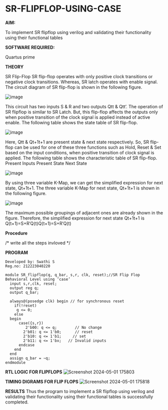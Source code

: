 # SR-FLIPFLOP-USING-CASE

**AIM:**

To implement  SR flipflop using verilog and validating their functionality using their functional tables

**SOFTWARE REQUIRED:**

Quartus prime

**THEORY**

SR Flip-Flop SR flip-flop operates with only positive clock transitions or negative clock transitions. Whereas, SR latch operates with enable signal. The circuit diagram of SR flip-flop is shown in the following figure.

![image](https://github.com/naavaneetha/SR-FLIPFLOP-USING-CASE/assets/154305477/0f710028-ad52-4d3e-9276-8714cf023a25)

 
This circuit has two inputs S & R and two outputs Qtt & Qtt’. The operation of SR flipflop is similar to SR Latch. But, this flip-flop affects the outputs only when positive transition of the clock signal is applied instead of active enable. The following table shows the state table of SR flip-flop.

![image](https://github.com/naavaneetha/SR-FLIPFLOP-USING-CASE/assets/154305477/dabfc4f4-87e3-4cbc-9472-f89ee1b5ed30)

 
Here, Qtt & Qt+1t+1 are present state & next state respectively. So, SR flip-flop can be used for one of these three functions such as Hold, Reset & Set based on the input conditions, when positive transition of clock signal is applied. The following table shows the characteristic table of SR flip-flop. Present Inputs Present State Next State

![image](https://github.com/naavaneetha/SR-FLIPFLOP-USING-CASE/assets/154305477/dd90d16c-aec5-4290-a586-e2346b1e9eb5)

 
By using three variable K-Map, we can get the simplified expression for next state, Qt+1t+1. The three variable K-Map for next state, Qt+1t+1 is shown in the following figure.

![image](https://github.com/naavaneetha/SR-FLIPFLOP-USING-CASE/assets/154305477/473efad6-d70b-4ca7-aeb7-898bbfca319f)

 
The maximum possible groupings of adjacent ones are already shown in the figure. Therefore, the simplified expression for next state Qt+1t+1 is Q(t+1)=S+R′Q(t)Q(t+1)=S+R′Q(t)

**Procedure**

/* write all the steps invloved */

**PROGRAM**
```
Developed by: Swathi S
Reg.no: 212223040220

module SR_flipflop(q, q_bar, s,r, clk, reset);//SR Flip Flop Behavioral Level using ‘case’ 
  input s,r,clk, reset;
  output reg q;
  output q_bar;
 
  always@(posedge clk) begin // for synchronous reset
    if(!reset)       
	 q <= 0;
    else 
  begin
      case({s,r})       
	     2'b00: q <= q;		   // No change
        2'b01: q <= 1'b0;	   // reset
        2'b10: q <= 1'b1;	  // set
        2'b11: q <= 1'bx;   // Invalid inputs
      endcase
    end
  end
  assign q_bar = ~q;
endmodule
```

**RTL LOGIC FOR FLIPFLOPS**
![Screenshot 2024-05-01 175803](https://github.com/SwathidoraiS/SR-FLIPFLOP-USING-CASE/assets/144870557/17a60007-8716-436b-970a-e6bdd9a7fe7a)

**TIMING DIGRAMS FOR FLIP FLOPS**
![Screenshot 2024-05-01 175818](https://github.com/SwathidoraiS/SR-FLIPFLOP-USING-CASE/assets/144870557/77944f60-2f43-43b7-b7ce-8b4bc1a7feb1)

**RESULTS**
Thus the program to implement a SR flipflop using verilog and validating their functionality using their functional tables is successfully completed.
